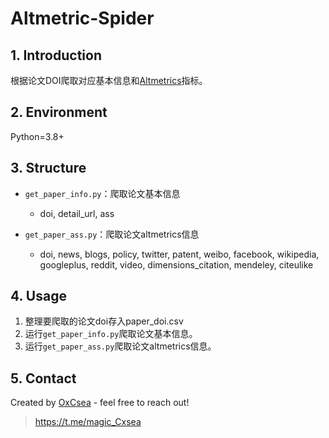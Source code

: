 # Altmetric-Spider

## 1. Introduction

根据论文DOI爬取对应基本信息和[Altmetrics](https://www.altmetric.com/)指标。

## 2. Environment 

Python=3.8+

## 3. Structure

- `get_paper_info.py`：爬取论文基本信息
  - doi, detail_url, ass

- `get_paper_ass.py`：爬取论文altmetrics信息
  - doi, news, blogs, policy, twitter,  patent, weibo, facebook, wikipedia,  googleplus, reddit, video,  dimensions_citation, mendeley, citeulike


## 4. Usage

1. 整理要爬取的论文doi存入paper_doi.csv
2. 运行`get_paper_info.py`爬取论文基本信息。
3. 运行`get_paper_ass.py`爬取论文altmetrics信息。

## 5. Contact

Created by [OxCsea](https://github.com/OxCsea) - feel free to reach out!

> https://t.me/magic_Cxsea